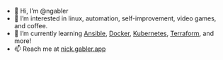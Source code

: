 - 👋 Hi, I’m @ngabler
- 👀 I’m interested in linux, automation, self-improvement, video games, and coffee.
- 🌱 I’m currently learning [Ansible](https://www.ansible.com/), [Docker](https://www.docker.com/), [Kubernetes](https://kubernetes.io/), [Terraform](https://www.terraform.io/), and more!
- 📫 Reach me at [nick.gabler.app](https://nick.gabler.app/)

<!---
ngabler/ngabler is a ✨ special ✨ repository because its `README.md` (this file) appears on your GitHub profile.
You can click the Preview link to take a look at your changes.
--->

